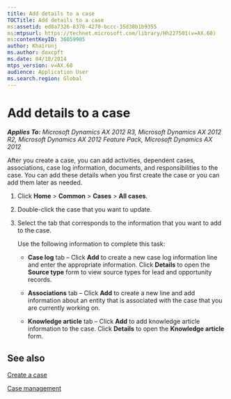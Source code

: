 ```yaml
---
title: Add details to a case
TOCTitle: Add details to a case
ms:assetid: ed8a7326-8378-4270-bccc-35d38b1b9355
ms:mtpsurl: https://technet.microsoft.com/library/Hh227501(v=AX.60)
ms:contentKeyID: 36059905
author: Khairunj
ms.author: daxcpft
ms.date: 04/18/2014
mtps_version: v=AX.60
audience: Application User
ms.search.region: Global
---
```


# Add details to a case 


_**Applies To:** Microsoft Dynamics AX 2012 R3, Microsoft Dynamics AX 2012 R2, Microsoft Dynamics AX 2012 Feature Pack, Microsoft Dynamics AX 2012_

After you create a case, you can add activities, dependent cases, associations, case log information, documents, and responsibilities to the case. You can add these details when you first create the case or you can add them later as needed.

1.  Click **Home** \> **Common** \> **Cases** \> **All cases**.

2.  Double-click the case that you want to update.

3.  Select the tab that corresponds to the information that you want to add to the case.
    
    Use the following information to complete this task:
    
      - **Case log** tab – Click **Add** to create a new case log information line and enter the appropriate information. Click **Details** to open the **Source type** form to view source types for lead and opportunity records.
    
      - **Associations** tab – Click **Add** to create a new line and add information about an entity that is associated with the case that you are currently working on.
    
      - **Knowledge article** tab – Click **Add** to add knowledge article information to the case. Click **Details** to open the **Knowledge article** form.

## See also

[Create a case](create-a-case.md)

[Case management](case-management.md)

  


